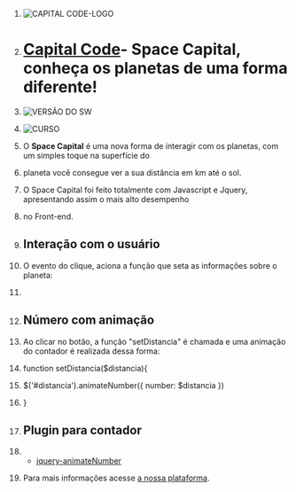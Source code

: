 
1.  ![CAPITAL CODE-LOGO](http://capitalcode.com.br/spacecapital.jpg)

3.  # [Capital Code](http://capitalcode.com.br)- Space Capital, conheça os planetas de uma forma diferente! #

6.  ![VERSÃO DO SW](https://img.shields.io/badge/Spacel%20Capital--%20version-v.1.1.7-blue.svg)

8. ![CURSO](https://img.shields.io/badge/Curso-01-orange.svg) 

10.  O **Space  Capital**  é uma nova forma de interagir com os planetas, com um simples toque na superfície do
11.  planeta você consegue ver a sua distância em km até o sol.

13.  O Space  Capital foi feito totalmente com Javascript e Jquery, apresentando assim o mais alto desempenho
14.  no  Front-end.

16.  ## Interação com o usuário

18.  O evento do clique, aciona a função que seta as informações sobre o planeta:

20.  <div class="planet p-1" onclick="setDistancia('90')">

22.  ## Número com animação

24.  Ao clicar no botão, a função "setDistancia"  é chamada e uma animação do contador é realizada dessa forma:

26.  function setDistancia($distancia){
27.  $('#distancia').animateNumber({ number: $distancia })
28.  }

30.  ## Plugin para contador

32.  -  [jquery-animateNumber](https://github.com/aishek/jquery-animateNumber)

35.  Para mais informações acesse [a nossa plataforma](http://capitalcode.com.br).